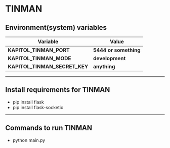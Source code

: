 # TINMAN #


## Environment(system) variables ##

Variable  | Value
------------- | -------------
**KAPITOL_TINMAN_PORT**  | **5444 or something**
**KAPITOL_TINMAN_MODE**  | **development**
**KAPITOL_TINMAN_SECRET_KEY**  | **anything**

- - - -

## Install requirements for TINMAN ##

* pip install flask
* pip install flask-socketio

- - - -

## Commands to run TINMAN ##

* python main.py